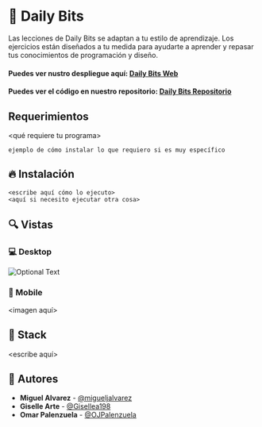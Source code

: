 # 💎 Daily Bits


Las lecciones de Daily Bits se adaptan a tu estilo de aprendizaje. Los ejercicios están diseñados a tu medida para ayudarte a aprender y repasar tus conocimientos de programación y diseño.


#### Puedes ver nustro despliegue aquí: [Daily Bits Web](https://daily-bits-react.netlify.app/)
#### Puedes ver el código en nuestro repositorio: [Daily Bits Repositorio](https://github.com/migueljalvarez/daily-bits)

## Requerimientos

<qué requiere tu programa>

```shell
ejemplo de cómo instalar lo que requiero si es muy específico
```

## 🔥 Instalación

```shell
<escribe aquí cómo lo ejecuto>
<aquí si necesito ejecutar otra cosa>
```

## 🔍 Vistas 

### 💻 Desktop

![Optional Text](../src/assets/svg/logo.svg)

### 📱 Mobile

<imagen aquí>

## 📌 Stack

<escribe aquí>

## 🌟 Autores

* **Miguel Alvarez**  - [@migueljalvarez](https://github.com/migueljalvarez)
* **Giselle Arte**  - [@Gisellea198](https://github.com/Gisellea198)
* **Omar Palenzuela**  - [@OJPalenzuela](https://github.com/OJPalenzuela)